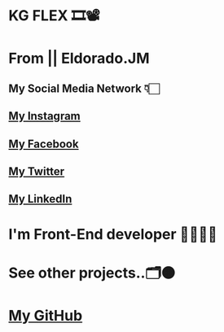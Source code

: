 # KG FLEX 🎞️📽️


<h1>From || Eldorado.JM</h1>
<h2>My Social Media Network 👇🏻</h2>
<h2> <a href="https://www.instagram.com/e.jumashevv/">My Instagram</a></h2>
<h2> <a href="https://www.facebook.com/eldoradojumashevv">My Facebook</a></h2>
<h2> <a href="https://twitter.com/jumashevv996">My Twitter</a></h2>
<h2> <a href="https://www.linkedin.com/in/eldorado-jumashevv-51a792259/">My LinkedIn</a>  </h2>
<h1> I'm Front-End developer 👨🏻‍💻✨</h1>
<h1> See other projects..🗂️🟠 </br>
<h1> <a href="https://github.com/eldorado-22/">My GitHub</a></h1>
